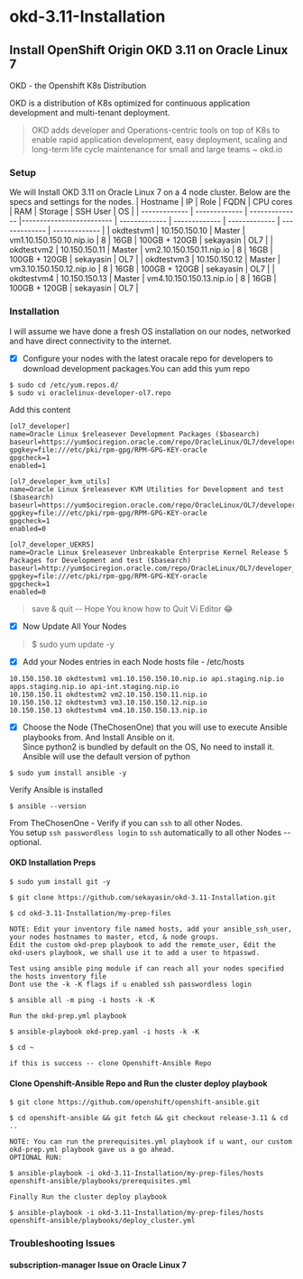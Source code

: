 # okd-3.11-Installation
## Install OpenShift Origin OKD 3.11 on Oracle Linux 7
OKD - the Openshift K8s Distribution

OKD is a distribution of K8s optimized for continuous application development and multi-tenant deployment.
> OKD adds developer and Operations-centric tools on top of K8s to enable rapid application development, 
> easy deployment, scaling and long-term life cycle maintenance for small and large teams ~ okd.io

### Setup
We will Install OKD 3.11 on Oracle Linux 7 on a 4 node cluster.
Below are the specs and settings for the nodes.
| Hostname      | IP            | Role           | FQDN                     | CPU cores     | RAM           | Storage       | SSH User      | OS            | 
| ------------- | ------------- | -------------- |------------------------- | ------------- | ------------- | ------------- | ------------- | ------------- | 
| okdtestvm1    | 10.150.150.10 | Master         | vm1.10.150.150.10.nip.io | 8             | 16GB          | 100GB + 120GB | sekayasin     | OL7           |
| okdtestvm2    | 10.150.150.11 | Master         | vm2.10.150.150.11.nip.io | 8             | 16GB          | 100GB + 120GB | sekayasin     | OL7           |
| okdtestvm3    | 10.150.150.12 | Master         | vm3.10.150.150.12.nip.io | 8             | 16GB          | 100GB + 120GB | sekayasin     | OL7           |
| okdtestvm4    | 10.150.150.13 | Master         | vm4.10.150.150.13.nip.io | 8             | 16GB          | 100GB + 120GB | sekayasin     | OL7           |

### Installation
I will assume we have done a fresh OS installation on our nodes, networked and have direct connectivity to the internet. 
- [x] Configure your nodes with the latest oracale repo for developers to download development packages.You can add this yum repo
```
$ sudo cd /etc/yum.repos.d/
$ sudo vi oraclelinux-developer-ol7.repo
```
Add this content
```
[ol7_developer]
name=Oracle Linux $releasever Development Packages ($basearch)
baseurl=https://yum$ociregion.oracle.com/repo/OracleLinux/OL7/developer/$basearch/
gpgkey=file:///etc/pki/rpm-gpg/RPM-GPG-KEY-oracle
gpgcheck=1
enabled=1

[ol7_developer_kvm_utils]
name=Oracle Linux $releasever KVM Utilities for Development and test ($basearch)
baseurl=https://yum$ociregion.oracle.com/repo/OracleLinux/OL7/developer/kvm/utils/$basearch/
gpgkey=file:///etc/pki/rpm-gpg/RPM-GPG-KEY-oracle
gpgcheck=1
enabled=0

[ol7_developer_UEKR5]
name=Oracle Linux $releasever Unbreakable Enterprise Kernel Release 5  Packages for Development and test ($basearch)
baseurl=http://yum$ociregion.oracle.com/repo/OracleLinux/OL7/developer_UEKR5/$basearch/
gpgkey=file:///etc/pki/rpm-gpg/RPM-GPG-KEY-oracle
gpgcheck=1
enabled=0
```
> save & quit -- Hope You know how to Quit Vi Editor :joy:
- [x] Now Update All Your Nodes
> $ sudo yum update -y
- [x] Add your Nodes entries in each Node hosts file - /etc/hosts
```
10.150.150.10 okdtestvm1 vm1.10.150.150.10.nip.io api.staging.nip.io apps.staging.nip.io api-int.staging.nip.io
10.150.150.11 okdtestvm2 vm2.10.150.150.11.nip.io
10.150.150.12 okdtestvm3 vm3.10.150.150.12.nip.io
10.150.150.13 okdtestvm4 vm4.10.150.150.13.nip.io
```
- [x] Choose the Node (TheChosenOne) that you will use to execute Ansible playbooks from. And Install Ansible on it.<br>
Since python2 is bundled by default on the OS, No need to install it. Ansible will use the default version of python
```
$ sudo yum install ansible -y
```
Verify Ansible is installed
```
$ ansible --version
```
From TheChosenOne - Verify if you can `ssh` to all other Nodes.<br>
You setup `ssh passwordless login` to `ssh` automatically to all other Nodes -- optional.

#### OKD Installation Preps
```
$ sudo yum install git -y 

$ git clone https://github.com/sekayasin/okd-3.11-Installation.git

$ cd okd-3.11-Installation/my-prep-files 

NOTE: Edit your inventory file named hosts, add your ansible_ssh_user, your nodes hostnames to master, etcd, & node groups. 
Edit the custom okd-prep playbook to add the remote_user, Edit the okd-users playbook, we shall use it to add a user to htpasswd.

Test using ansible ping module if can reach all your nodes specified the hosts inventory file
Dont use the -k -K flags if u enabled ssh passwordless login

$ ansible all -m ping -i hosts -k -K

Run the okd-prep.yml playbook

$ ansible-playbook okd-prep.yaml -i hosts -k -K

$ cd ~

if this is success -- clone Openshift-Ansible Repo
```

#### Clone Openshift-Ansible Repo and Run the cluster deploy playbook
```
$ git clone https://github.com/openshift/openshift-ansible.git

$ cd openshift-ansible && git fetch && git checkout release-3.11 & cd ..

NOTE: You can run the prerequisites.yml playbook if u want, our custom okd-prep.yml playbook gave us a go ahead.
OPTIONAL RUN:

$ ansible-playbook -i okd-3.11-Installation/my-prep-files/hosts  openshift-ansible/playbooks/prerequisites.yml

Finally Run the cluster deploy playbook

$ ansible-playbook -i okd-3.11-Installation/my-prep-files/hosts  openshift-ansible/playbooks/deploy_cluster.yml
```

### Troubleshooting Issues
#### subscription-manager Issue on Oracle Linux 7







